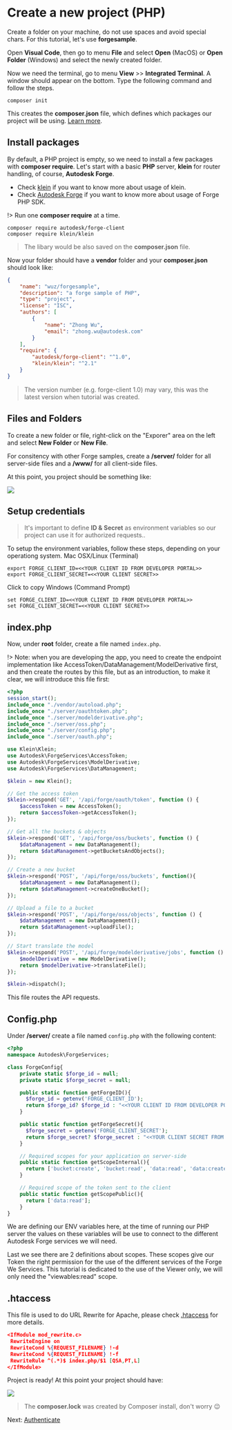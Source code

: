 # Create a new project (PHP)

Create a folder on your machine, do not use spaces and avoid special chars. For this tutorial, let's use **forgesample**.

Open **Visual Code**, then go to menu **File** and select **Open** (MacOS) or **Open Folder** (Windows) and select the newly created folder. 

Now we need the terminal, go to menu **View** >> **Integrated Terminal**. A window should appear on the bottom. Type the following command and follow the steps.

```
composer init
```

This creates the **composer.json** file, which defines which packages our project will be using. [Learn more](https://getcomposer.org/doc/04-schema.md).

## Install packages

By default, a PHP project is empty, so we need to install a few packages with **composer require**. Let's start with a basic **PHP** server, **klein** for router handling, of course, **Autodesk Forge**.
* Check [klein](https://packagist.org/packages/klein/klein) if you want to know more about usage of klein. 
* Check [Autodesk Forge](https://packagist.org/packages/autodesk/forge-client) if you want to know more about usage of Forge PHP SDK. 


!> Run one **composer require** at a time.

```
composer require autodesk/forge-client
composer require klein/klein
```

> The libary would be also saved on the **composer.json** file. 

Now your folder should have a **vendor** folder and your **composer.json** should look like:

```json
{
    "name": "wuz/forgesample",
    "description": "a forge sample of PHP",
    "type": "project",
    "license": "ISC",
    "authors": [
        {
            "name": "Zhong Wu",
            "email": "zhong.wu@autodesk.com"
        }
    ],
    "require": {
        "autodesk/forge-client": "^1.0",
        "klein/klein": "^2.1"
    }
}
```

> The version number (e.g. forge-client 1.0) may vary, this was the latest version when tutorial was created.

## Files and Folders

To create a new folder or file, right-click on the "Exporer" area on the left and select **New Folder** or **New File**.

For consitency with other Forge samples, create a **/server/** folder for all server-side files and a **/www/** for all client-side files.

At this point, you project should be something like:

![](_media/php/vs_code_explorer.png) 

## Setup credentials

> It's important to define **ID & Secret** as environment variables so our project can use it for authorized requests..

To setup the environment variables, follow these steps, depending on your operationg system.
Mac OSX/Linux (Terminal)

    export FORGE_CLIENT_ID=<<YOUR CLIENT ID FROM DEVELOPER PORTAL>>
    export FORGE_CLIENT_SECRET=<<YOUR CLIENT SECRET>>
Click to copy
Windows (Command Prompt)

    set FORGE_CLIENT_ID=<<YOUR CLIENT ID FROM DEVELOPER PORTAL>>
    set FORGE_CLIENT_SECRET=<<YOUR CLIENT SECRET>>


## index.php

Now, under **root** folder, create a file named `index.php`.

!> Note: when you are developing the app, you need to create the endpoint implementation like AccessToken/DataManagement/ModelDerivative first, and then create the routes by this file, but as an introduction, to make it clear, we will introduce this file first:

```php
<?php
session_start();
include_once "./vendor/autoload.php";
include_once "./server/oauthtoken.php";
include_once "./server/modelderivative.php";
include_once "./server/oss.php";
include_once "./server/config.php";
include_once "./server/oauth.php";

use Klein\Klein;
use Autodesk\ForgeServices\AccessToken;
use Autodesk\ForgeServices\ModelDerivative;
use Autodesk\ForgeServices\DataManagement;

$klein = new Klein();

// Get the access token
$klein->respond('GET', '/api/forge/oauth/token', function () {
    $accessToken = new AccessToken();
    return $accessToken->getAccessToken();
});

// Get all the buckets & objects
$klein->respond('GET', '/api/forge/oss/buckets', function () {
    $dataManagement = new DataManagement();
    return $dataManagement->getBucketsAndObjects();
});

// Create a new bucket
$klein->respond('POST', '/api/forge/oss/buckets', function(){
    $dataManagement = new DataManagement();
    return $dataManagement->createOneBucket();
});

// Upload a file to a bucket
$klein->respond('POST', '/api/forge/oss/objects', function () {
    $dataManagement = new DataManagement();
    return $dataManagement->uploadFile();
});

// Start translate the model
$klein->respond('POST', '/api/forge/modelderivative/jobs', function () {
    $modelDerivative = new ModelDerivative();
    return $modelDerivative->translateFile();
});

$klein->dispatch();
```

This file routes the API requests.

## Config.php

Under **/server/** create a file named `config.php` with the following content:

```php
<?php
namespace Autodesk\ForgeServices;

class ForgeConfig{
    private static $forge_id = null;
    private static $forge_secret = null;

    public static function getForgeID(){
      $forge_id = getenv('FORGE_CLIENT_ID');
      return $forge_id? $forge_id : "<<YOUR CLIENT ID FROM DEVELOPER PORTAL>>";
    }

    public static function getForgeSecret(){
      $forge_secret = getenv('FORGE_CLIENT_SECRET');
      return $forge_secret? $forge_secret : "<<YOUR CLIENT SECRET FROM DEVELOPER PORTAL>>";
    }

    // Required scopes for your application on server-side
    public static function getScopeInternal(){
      return ['bucket:create', 'bucket:read', 'data:read', 'data:create', 'data:write'];
    }

    // Required scope of the token sent to the client
    public static function getScopePublic(){
      return ['data:read'];
    }
}
```

We are defining our ENV variables here, at the time of running our PHP server the values on these variables will be use to connect to the different Autodesk Forge services we will need.

Last we see there are 2 definitions about scopes. These scopes give our Token the right permission for the use of the different services of the Forge We Services. This tutorial is dedicated to the use of the Viewer only, we will only need the "viewables:read" scope.


## .htaccess
This file is used to do URL Rewrite for Apache, please check [.htaccess](https://httpd.apache.org/docs/2.4/howto/htaccess.html) for more details.

```json
<IfModule mod_rewrite.c>
 RewriteEngine on
 RewriteCond %{REQUEST_FILENAME} !-d
 RewriteCond %{REQUEST_FILENAME} !-f
 RewriteRule ^(.*)$ index.php/$1 [QSA,PT,L]
</IfModule>
```


Project is ready! At this point your project should have:

![](_media/php/vs_code_project.png) 

> The **composer.lock** was created by Composer install, don't worry :wink: 

Next: [Authenticate](oauth/2legged/)